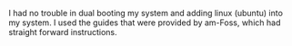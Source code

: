 I had no trouble in dual booting my system and adding linux (ubuntu) into my system. I used the guides that were provided by am-Foss, which had straight forward instructions.
